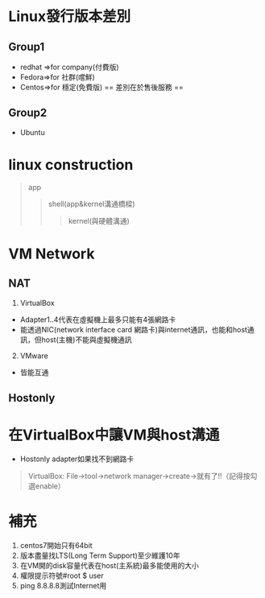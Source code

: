 # Linux發行版本差別
## Group1
- redhat =>for company(付費版)
- Fedora=>for 社群(嚐鮮)
- Centos=>for 穩定(免費版)
== 差別在於售後服務 ==

## Group2
- Ubuntu

# linux construction
> app
>> shell(app&kernel溝通橋樑)
>>> kernel(與硬體溝通)

# VM Network
## NAT
1. VirtualBox
- Adapter1..4代表在虛擬機上最多只能有4張網路卡
- 能透過NIC(network interface card 網路卡)與internet通訊，也能和host通訊，但host(主機)不能與虛擬機通訊
2. VMware
- 皆能互通

## Hostonly
在VirtualBox中讓VM與host溝通
 ============
- Hostonly adapter如果找不到網路卡
>VirtualBox:
>File->tool->network manager->create->就有了!!（記得按勾選enable）




# 補充
1. centos7開始只有64bit
2. 版本盡量找LTS(Long Term Support)至少維護10年
3. 在VM開的disk容量代表在host(主系統)最多能使用的大小
4. 權限提示符號#root $ user
5. ping 8.8.8.8測試Internet用

